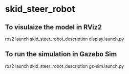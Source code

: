 # skid_steer_robot

## To visulaize the model in RViz2
ros2 launch skid_steer_robot_description display.launch.py

## To run the simulation in Gazebo Sim
ros2 launch skid_steer_robot_description gz-sim.launch.py

